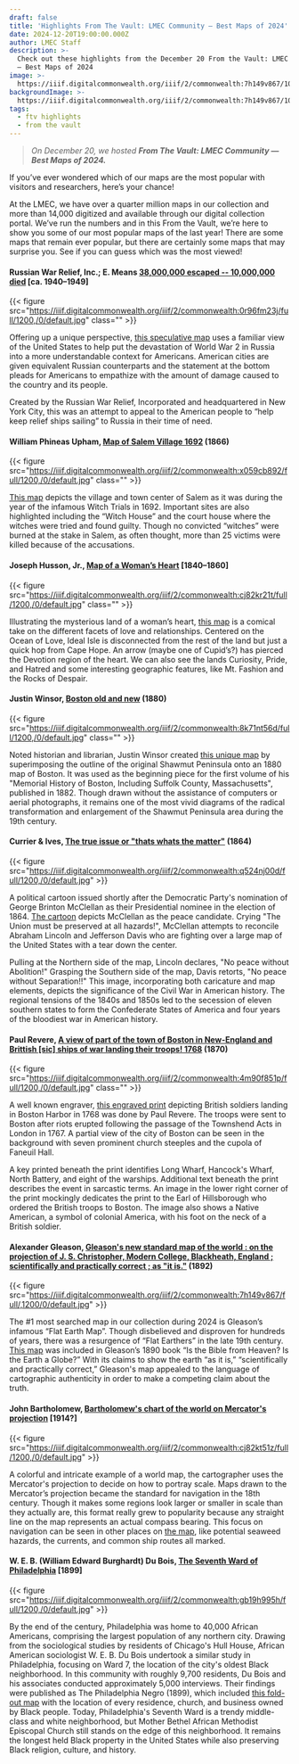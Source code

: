```yaml
---
draft: false
title: 'Highlights From The Vault: LMEC Community — Best Maps of 2024'
date: 2024-12-20T19:00:00.000Z
author: LMEC Staff
description: >-
  Check out these highlights from the December 20 From the Vault: LMEC Community
  — Best Maps of 2024
image: >-
  https://iiif.digitalcommonwealth.org/iiif/2/commonwealth:7h149v867/100,188,4631,2663/1200,/0/default.jpg
backgroundImage: >-
  https://iiif.digitalcommonwealth.org/iiif/2/commonwealth:7h149v867/100,188,4631,2663/1200,/0/default.jpg
tags:
  - ftv highlights
  - from the vault
---
```


> *On December 20, we hosted **From The Vault: LMEC Community — Best Maps of 2024.***

If you’ve ever wondered which of our maps are the most popular with visitors and researchers, here’s your chance!

At the LMEC, we have over a quarter million maps in our collection and more than 14,000 digitized and available through our digital collection portal. We’ve run the numbers and in this From the Vault, we’re here to show you some of our most popular maps of the last year! There are some maps that remain ever popular, but there are certainly some maps that may surprise you. See if you can guess which was the most viewed!

#### Russian War Relief, Inc.; E. Means [38,000,000 escaped -- 10,000,000 died](https://collections.leventhalmap.org/search/commonwealth:0r96fm228) \[ca. 1940–1949]

{{< figure src="https://iiif.digitalcommonwealth.org/iiif/2/commonwealth:0r96fm23j/full/1200,/0/default.jpg" class="" >}}

Offering up a unique perspective, [this speculative map](https://collections.leventhalmap.org/search/commonwealth:0r96fm228) uses a familiar view of the United States to help put the devastation of World War 2 in Russia into a more understandable context for Americans. American cities are given equivalent Russian counterparts and the statement at the bottom pleads for Americans to empathize with the amount of damage caused to the country and its people.

Created by the Russian War Relief, Incorporated and headquartered in New York City, this was an attempt to appeal to the American people to “help keep relief ships sailing” to Russia in their time of need.

#### William Phineas Upham, [Map of Salem Village 1692](https://collections.leventhalmap.org/search/commonwealth:x059cb88s) (1866)

{{< figure src="https://iiif.digitalcommonwealth.org/iiif/2/commonwealth:x059cb892/full/1200,/0/default.jpg" class="" >}}

[This map](https://collections.leventhalmap.org/search/commonwealth:x059cb88s) depicts the village and town center of Salem as it was during the year of the infamous Witch Trials in 1692. Important sites are also highlighted including the “Witch House” and the court house where the witches were tried and found guilty. Though no convicted “witches” were burned at the stake in Salem, as often thought, more than 25 victims were killed because of the accusations. 

#### Joseph Husson, Jr., [Map of a Woman’s Heart](https://collections.leventhalmap.org/search/commonwealth:cj82kr20j) \[1840–1860]

{{< figure src="https://iiif.digitalcommonwealth.org/iiif/2/commonwealth:cj82kr21t/full/1200,/0/default.jpg" class="" >}}

Illustrating the mysterious land of a woman’s heart, [this map](https://collections.leventhalmap.org/search/commonwealth:cj82kr20j) is a comical take on the different facets of love and relationships. Centered on the Ocean of Love, Ideal Isle is disconnected from the rest of the land but just a quick hop from Cape Hope. An arrow (maybe one of Cupid’s?) has pierced the Devotion region of the heart. We can also see the lands Curiosity, Pride, and Hatred and some interesting geographic features, like Mt. Fashion and the Rocks of Despair. 

#### Justin Winsor, [Boston old and new](https://collections.leventhalmap.org/search/commonwealth:x633f8662) (1880)

{{< figure src="https://iiif.digitalcommonwealth.org/iiif/2/commonwealth:8k71nt56d/full/1200,/0/default.jpg" class="" >}}

Noted historian and librarian, Justin Winsor created [this unique map](https://collections.leventhalmap.org/search/commonwealth:x633f8662) by superimposing the outline of the original Shawmut Peninsula onto an 1880 map of Boston. It was used as the beginning piece for the first volume of his "Memorial History of Boston, Including Suffolk County, Massachusetts", published in 1882. Though drawn without the assistance of computers or aerial photographs, it remains one of the most vivid diagrams of the radical transformation and enlargement of the Shawmut Peninsula area during the 19th century.

#### Currier & Ives, [The true issue or "thats whats the matter"](https://collections.leventhalmap.org/search/commonwealth:4m90fk27g) (1864)

{{< figure src="https://iiif.digitalcommonwealth.org/iiif/2/commonwealth:q524nj00d/full/1200,/0/default.jpg" >}}

A political cartoon issued shortly after the Democratic Party's nomination of George Brinton McClellan as their Presidential nominee in the election of 1864. [The cartoon](https://collections.leventhalmap.org/search/commonwealth:4m90fk27g) depicts McClellan as the peace candidate. Crying "The Union must be preserved at all hazards!", McClellan attempts to reconcile Abraham Lincoln and Jefferson Davis who are fighting over a large map of the United States with a tear down the center. 

Pulling at the Northern side of the map, Lincoln declares, "No peace without Abolition!" Grasping the Southern side of the map, Davis retorts, "No peace without Separation!!" This image, incorporating both caricature and map elements, depicts the significance of the Civil War in American history. The regional tensions of the 1840s and 1850s led to the secession of eleven southern states to form the Confederate States of America and four years of the bloodiest war in American history.

#### Paul Revere, [A view of part of the town of Boston in New-England and Brittish \[sic\] ships of war landing their troops! 1768](https://collections.leventhalmap.org/search/commonwealth:4m90f850d) (1870)

{{< figure src="https://iiif.digitalcommonwealth.org/iiif/2/commonwealth:4m90f851p/full/1200,/0/default.jpg" class="" >}}

A well known engraver, [this engraved print](https://collections.leventhalmap.org/search/commonwealth:4m90f850d) depicting British soldiers landing in Boston Harbor in 1768 was done by Paul Revere. The troops were sent to Boston after riots erupted following the passage of the Townshend Acts in London in 1767. A partial view of the city of Boston can be seen in the background with seven prominent church steeples and the cupola of Faneuil Hall.

A key printed beneath the print identifies Long Wharf, Hancock's Wharf, North Battery, and eight of the warships. Additional text beneath the print describes the event in sarcastic terms. An image in the lower right corner of the print mockingly dedicates the print to the Earl of Hillsborough who ordered the British troops to Boston. The image also shows a Native American, a symbol of colonial America, with his foot on the neck of a British soldier.

#### Alexander Gleason, [Gleason's new standard map of the world : on the projection of J. S. Christopher, Modern College, Blackheath, England ; scientifically and practically correct ; as "it is."](https://collections.leventhalmap.org/search/commonwealth:7h149v85z) (1892)

{{< figure src="https://iiif.digitalcommonwealth.org/iiif/2/commonwealth:7h149v867/full/,1200/0/default.jpg" >}}

The #1 most searched map in our collection during 2024 is Gleason’s infamous “Flat Earth Map”. Though disbelieved and disproven for hundreds of years, there was a resurgence of “Flat Earthers” in the late 19th century. [This map](https://collections.leventhalmap.org/search/commonwealth:7h149v85z) was included in Gleason’s 1890 book “Is the Bible from Heaven? Is the Earth a Globe?” With its claims to show the earth “as it is,” “scientifically and practically correct,” Gleason's map appealed to the language of cartographic authenticity in order to make a competing claim about the truth.

#### John Bartholomew, [Bartholomew's chart of the world on Mercator's projection](https://collections.leventhalmap.org/search/commonwealth:cj82kt50p) \[1914?]

{{< figure src="https://iiif.digitalcommonwealth.org/iiif/2/commonwealth:cj82kt51z/full/1200,/0/default.jpg" >}}

A colorful and intricate example of a world map, the cartographer uses the Mercator's projection to decide on how to portray scale. Maps drawn to the Mercator’s projection became the standard for navigation in the 18th century. Though it makes some regions look larger or smaller in scale than they actually are, this format really grew to popularity because any straight line on the map represents an actual compass bearing. This focus on navigation can be seen in other places on [the map](https://collections.leventhalmap.org/search/commonwealth:cj82kt50p), like potential seaweed hazards, the currents, and common ship routes all marked. 

#### &#xA;W. E. B. (William Edward Burghardt) Du Bois, [The Seventh Ward of Philadelphia](https://collections.leventhalmap.org/search/commonwealth:gb19h9947) \[1899]

{{< figure src="https://iiif.digitalcommonwealth.org/iiif/2/commonwealth:gb19h995h/full/1200,/0/default.jpg" >}}

By the end of the century, Philadelphia was home to 40,000 African Americans, comprising the largest population of any northern city. Drawing from the sociological studies by residents of Chicago's Hull House, African American sociologist W. E. B. Du Bois undertook a similar study in Philadelphia, focusing on Ward 7, the location of the city's oldest Black neighborhood. In this community with roughly 9,700 residents, Du Bois and his associates conducted approximately 5,000 interviews. Their findings were published as The Philadelphia Negro (1899), which included [this fold-out map](https://collections.leventhalmap.org/search/commonwealth:gb19h9947) with the location of every residence, church, and business owned by Black people. Today, Philadelphia's Seventh Ward is a trendy middle-class and white neighborhood, but Mother Bethel African Methodist Episcopal Church still stands on the edge of this neighborhood. It remains the longest held Black property in the United States while also preserving Black religion, culture, and history.

